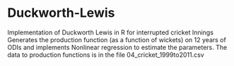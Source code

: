 # Duckworth-Lewis
Implementation of Duckworth Lewis in R for interrupted cricket Innings
Generates the production function (as a function of wickets) on 12
years of ODIs and implements Nonlinear regression to  estimate the parameters.
The data to production functions is in the file 04_cricket_1999to2011.csv
